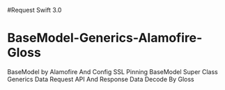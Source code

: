 #Request Swift 3.0 
# BaseModel-Generics-Alamofire-Gloss
BaseModel by Alamofire And Config SSL Pinning 
BaseModel Super Class Generics Data Request API And Response Data Decode By Gloss
